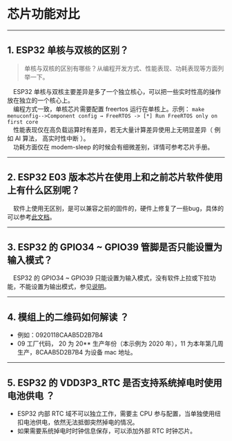 # 芯片功能对比

<style>
body {counter-reset: h2}
  h2 {counter-reset: h3}
  h2:before {counter-increment: h2; content: counter(h2) ". "}
  h3:before {counter-increment: h3; content: counter(h2) "." counter(h3) ". "}
  h2.nocount:before, h3.nocount:before, { content: ""; counter-increment: none }
</style>

---

## ESP32 单核与双核的区别？

> 单核与双核的区别有哪些？从编程开发⽅式、性能表现、功耗表现等⽅⾯列举⼀下。

&emsp;ESP32 单核与双核主要差异是多了⼀个独⽴核⼼，可以把⼀些实时性⾼的操作放在独⽴的⼀个核⼼上。\
&emsp;编程⽅式⼀致，单核芯片需要配置 freertos 运⾏在单核上。示例： `make menuconfig-->Component config → FreeRTOS -> [*] Run FreeRTOS only on first core`\
&emsp;性能表现仅在⾼负载运算时有差异，若⽆⼤量计算差异使⽤上⽆明显差异（ 例如 AI 算法， ⾼实时性中断 ）。\
&emsp;功耗⽅⾯仅在 modem-sleep 的时候会有细微差别，详情可参考芯⽚⼿册。

---

## ESP32 E03 版本芯⽚在使⽤上和之前芯⽚软件使⽤上有什么区别呢？

&emsp;软件上使⽤⽆区别，是可以兼容之前的固件的，硬件上修复了⼀些bug，具体的可以参考[此⽂档](https://www.espressif.com/sites/default/files/documentation/ESP32_ECO_V3_User_Guide__CN.pdf)。

---

## ESP32 的 GPIO34 ~ GPIO39 管脚是否只能设置为输入模式？

&emsp;ESP32 的 GPIO34 ~ GPIO39 只能设置为输入模式，没有软件上拉或下拉功能，不能设置为输出模式，参见[说明](https://docs.espressif.com/projects/esp-idf/zh_CN/latest/esp32/api-reference/peripherals/gpio.html?highlight=gpio34#gpio-rtc-gpio)。

---

## 模组上的二维码如何解读 ？

- 例如：0920118CAAB5D2B7B4
- 09 工厂代码， 20 为 20** 生产年份（本示例为 2020 年），11 为本年第几周生产，8CAAB5D2B7B4 为设备 mac 地址。

---

## ESP32 的 VDD3P3_RTC 是否支持系统掉电时使用电池供电 ？

- ESP32 内部 RTC 域不可以独立工作，需要主 CPU 参与配置，当单独使用纽扣电池供电，依然无法抵御突然掉电的情况。
- 如果需要系统掉电时时钟信息保存，可以添加外部 RTC 时钟芯片。
